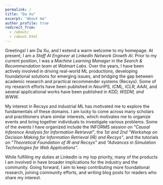 ```yaml
---
permalink: /
title: "Da Xu"
excerpt: "About me"
author_profile: true
redirect_from:
  - /about/
  - /about.html
---
```


Greetings! I am Da Xu, and I extend a warm welcome to my homepage. At present, I am a *Staff AI Engineer* at *LinkedIn Network Growth AI*. Prior to my current position, I was a *Machine Learning Manager* in the *Search & Recommendation team at Walmart Labs*. Over the years, I have been actively involved in driving real-world ML productions, developing foundational solutions for emerging issues, and bridging the gap between academic research and practical recommender systems (Recsys).
Some of my research efforts have been published in *NeurIPS, ICML, ICLR, AAAI*, and several applicational works have been published in *KDD, WSDM, and WWW*.

My interest in Recsys and industrial ML has motivated me to explore the fundamentals of these domains. I am lucky to come across many scholars and practitioners share similar interests, which motivates me to organize events and bring together individuals to investigate various problems. Some of the events I have organized include the INFORMS session on *"Causal Inference Analysis for Information Retrieval"*, the *1st and 2nd "Workshop on Decision Making for Information Retrieval (IR) and Recsys"*, and the tutorials on *"Theoretical Foundation of IR and Recsys"* and *"Advances in Simulation Technologies for Web Applications"*.

While fulfilling my duties at LinkedIn is my top priority, many of the products I am involved in have broader implications for the industry and the community. Going forward, I aim to keep contributing more foundational research, joining community efforts, and writing blog posts for readers who share my interest.





